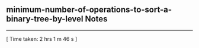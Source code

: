 <h2>minimum-number-of-operations-to-sort-a-binary-tree-by-level Notes</h2><hr>[ Time taken: 2 hrs 1 m 46 s ]